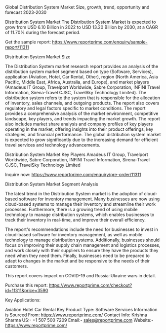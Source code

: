 Global Distribution System Market Size, growth, trend, opportunity and forecast 2023-2030


Distribution System Market
The Distribution System Market is expected to grow from USD 6.10 Billion in 2022 to USD 13.20 Billion by 2030, at a CAGR of 11.70% during the forecast period.

Get the sample report: https://www.reportprime.com/enquiry/sample-report/11311

Distribution System Market Size

The Distribution System market research report provides an analysis of the distribution system market segment based on type (Software, Services), application (Aviation, Hotel, Car Rental, Other), region (North America, Asia Pacific, Middle East, Africa, Australia, and Europe), and market players (Amadeus IT Group, Travelport Worldwide, Sabre Corporation, INFINI Travel Information, Sirena-Travel CJSC, TravelSky Technology Limited). The distribution system refers to the system that is responsible for the allocation of inventory, sales channels, and outgoing products. The report also covers regulatory and legal factors specific to market conditions. The report provides a comprehensive analysis of the market environment, competitive landscape, key players, and trends impacting the market growth. The report also includes market share analysis and company profiles of key players operating in the market, offering insights into their product offerings, key strategies, and financial performance. The global distribution system market is expected to grow significantly due to the increasing demand for efficient travel services and technology advancements.

Distribution System Market Key Players
Amadeus IT Group, Travelport Worldwide, Sabre Corporation, INFINI Travel Information, Sirena-Travel CJSC, TravelSky Technology Limited

Inquire now: https://www.reportprime.com/enquiry/pre-order/11311

Distribution System Market Segment Analysis

The latest trend in the Distribution System market is the adoption of cloud-based software for inventory management. Many businesses are now using cloud-based systems to manage their inventory and streamline their work processes. Furthermore, there is a growing trend of using mobile technology to manage distribution systems, which enables businesses to track their inventory in real-time, and improve their overall efficiency.

The report's recommendations include the need for businesses to invest in cloud-based software for inventory management, as well as mobile technology to manage distribution systems. Additionally, businesses should focus on improving their supply chain management and logistics processes, and work closely with their suppliers to ensure they have the products they need when they need them. Finally, businesses need to be prepared to adapt to changes in the market and be responsive to the needs of their customers.

This report covers impact on COVID-19 and Russia-Ukraine wars in detail.

Purchase this report: https://www.reportprime.com/checkout?id=11311&price=3590

Key Applications:

Aviation
Hotel
Car Rental
Key Product Type:
Software
Services
Information is Sourced From: https://www.reportprime.com/
Contact Info:
Krishna Sharma
US:- +1 507 500 7209
Email:- sales@reportprime.com
Website:- https://www.reportprime.com/

